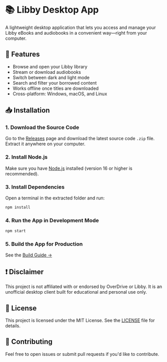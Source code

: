 # 📚 Libby Desktop App

A lightweight desktop application that lets you access and manage your Libby eBooks and audiobooks in a convenient way—right from your computer.

## 🚀 Features

- Browse and open your Libby library  
- Stream or download audiobooks  
- Switch between dark and light mode  
- Search and filter your borrowed content  
- Works offline once titles are downloaded  
- Cross-platform: Windows, macOS, and Linux

## 📥 Installation

### 1. Download the Source Code
Go to the [Releases](https://github.com/Noobyetpro/LibbyDesktop/releases) page and download the latest source code `.zip` file. Extract it anywhere on your computer.

### 2. Install Node.js
Make sure you have [Node.js](https://nodejs.org/) installed (version 16 or higher is recommended).

### 3. Install Dependencies
Open a terminal in the extracted folder and run:
```bash
npm install
```

### 4. Run the App in Development Mode
```bash
npm start
```

### 5. Build the App for Production

See the [Build Guide →](BUILD.md)

## ❗ Disclaimer

This project is not affiliated with or endorsed by OverDrive or Libby. It is an unofficial desktop client built for educational and personal use only.

## 📄 License

This project is licensed under the MIT License. See the [LICENSE](LICENSE) file for details.

## 🙌 Contributing

Feel free to open issues or submit pull requests if you'd like to contribute.

